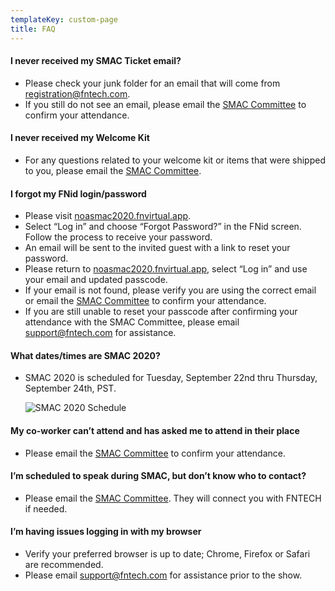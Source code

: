 ```yaml
---
templateKey: custom-page
title: FAQ
---
```

#### I never received my SMAC Ticket email?

* Please check your junk folder for an email that will come from registration@fntech.com.
* If you still do not see an email, please email the [SMAC Committee](mailto:SMACCommittee@noa.nintendo.com) to confirm your attendance.

#### I never received my Welcome Kit

* For any questions related to your welcome kit or items that were shipped to you, please email the [SMAC Committee](mailto:SMACCommittee@noa.nintendo.com).

#### I forgot my FNid login/password

* Please visit [noasmac2020.fnvirtual.app](noasmac2020.fnvirtual.app). 
* Select “Log in” and choose “Forgot Password?” in the FNid screen. Follow the process to receive your password.   
* An email will be sent to the invited guest with a link to reset your password.
* Please return to [noasmac2020.fnvirtual.app](noasmac2020.fnvirtual.app), select “Log in” and use your email and updated passcode. 
* If your email is not found, please verify you are using the correct email or email the [SMAC Committee](mailto:SMACCommittee@noa.nintendo.com) to confirm your attendance.  
* If you are still unable to reset your passcode after confirming your attendance with the SMAC Committee, please email [support@fntech.com](support@fntech.com) for assistance. 

#### What dates/times are SMAC 2020?

* SMAC 2020 is scheduled for Tuesday, September 22nd thru Thursday, September 24th, PST.

  ![SMAC 2020 Schedule](/img/nosmac-sched-sm.png "SMAC 2020 Schedule")

#### My co-worker can’t attend and has asked me to attend in their place

* Please email the [SMAC Committee](mailto:SMACCommittee@noa.nintendo.com) to confirm your attendance.

#### I’m scheduled to speak during SMAC, but don’t know who to contact?

* Please email the [SMAC Committee](mailto:SMACCommittee@noa.nintendo.com). They will connect you with FNTECH if needed. 

#### I’m having issues logging in with my browser

* Verify your preferred browser is up to date; Chrome, Firefox or Safari are recommended. 
* Please email [support@fntech.com](mailto:support@fntech.com) for assistance prior to the show.